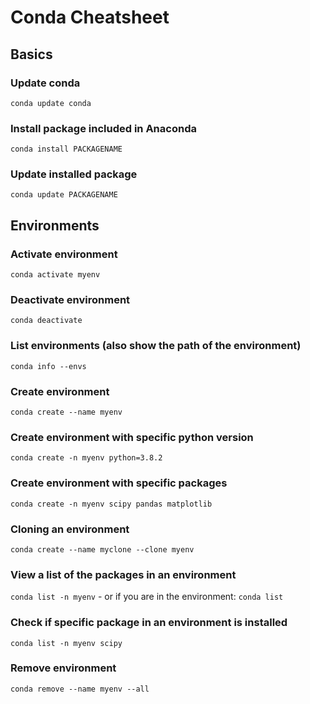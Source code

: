 # Conda Cheatsheet

## Basics

### Update conda

`conda update conda`

### Install package included in Anaconda

`conda install PACKAGENAME`

### Update installed package

`conda update PACKAGENAME`

## Environments

### Activate environment

`conda activate myenv`

### Deactivate environment

`conda deactivate`

### List environments (also show the path of the environment)

`conda info --envs`

### Create environment

`conda create --name myenv`

### Create environment with specific python version

`conda create -n myenv python=3.8.2`

### Create environment with specific packages

`conda create -n myenv scipy pandas matplotlib`

### Cloning an environment

`conda create --name myclone --clone myenv`

### View a list of the packages in an environment

`conda list -n myenv` - or if you are in the environment: `conda list`

### Check if specific package in an environment is installed

`conda list -n myenv scipy`

### Remove environment

`conda remove --name myenv --all`
